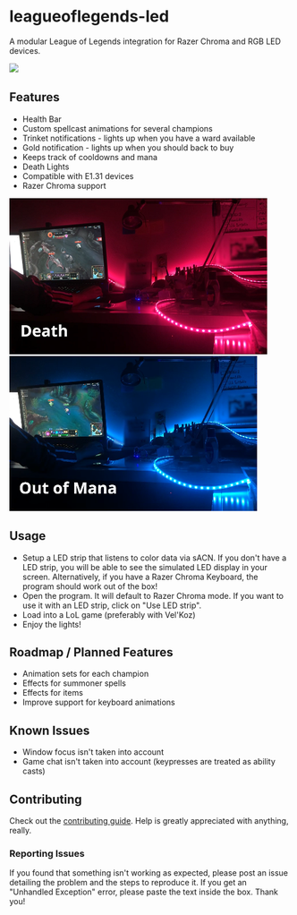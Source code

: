 # leagueoflegends-led
A modular League of Legends integration for Razer Chroma and RGB LED devices.

![](repo/video-gif.gif)


## Features
- Health Bar
- Custom spellcast animations for several champions
- Trinket notifications - lights up when you have a ward available
- Gold notification - lights up when you should back to buy
- Keeps track of cooldowns and mana
- Death Lights
- Compatible with E1.31 devices
- Razer Chroma support

![Death light](repo/img-death.png)
![Out of Mana light](repo/img-oom.png)

## Usage
- Setup a LED strip that listens to color data via sACN. If you don't have a LED strip, you will be able to see the simulated LED display in your screen. Alternatively, if you have a Razer Chroma Keyboard, the program should work out of the box!
- Open the program. It will default to Razer Chroma mode. If you want to use it with an LED strip, click on "Use LED strip".
- Load into a LoL game (preferably with Vel'Koz)
- Enjoy the lights!

## Roadmap / Planned Features
- Animation sets for each champion
- Effects for summoner spells
- Effects for items
- Improve support for keyboard animations

## Known Issues
- Window focus isn't taken into account
- Game chat isn't taken into account (keypresses are treated as ability casts)

## Contributing
Check out the [contributing guide](CONTRIBUTING.md). Help is greatly appreciated with anything, really.

### Reporting Issues
If you found that something isn't working as expected, please post an issue detailing the problem and the steps to reproduce it. If you get an "Unhandled Exception" error, please paste the text inside the box. Thank you!
